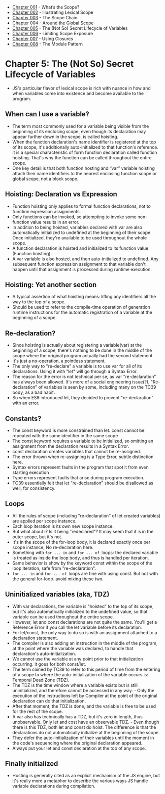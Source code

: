 
- [Chapter 001](./chapter001.md) - What’s the Scope? 
- [Chapter 002](./chapter002.md) - Illustrating Lexical Scope 
- [Chapter 003](./chapter003.md) - The Scope Chain 
- [Chapter 004](./chapter004.md) - Around the Global Scope 
- [Chapter 005](./chapter005.md) - The (Not So) Secret Lifecycle of Variables 
- [Chapter 006](./chapter006.md) - Limiting Scope Exposure 
- [Chapter 007](./chapter007.md) - Using Closures 
- [Chapter 008](./chapter008.md) - The Module Pattern 

# Chapter 5: The (Not So) Secret Lifecycle of Variables 
- JS's particular flavor of lexical scope is rich with nuance in how and when variables come into existence and become available to the program. 

## When can I use a variable?  
- The term most commonly used for a variable being visible from the beginning of its enclosing scope, even though its declaration may appear further down in the scope, is called hoisting. 
- When the function declaration's name identifier is registered at the top of its scope, it's additionally auto-initialized to that function's reference. it is a special characteristic of form function declaration called function hoisting. That's why the function can be called throughout the entire scope. 
- One key detail is that both function hosting and “var” variable hoisting attach their name identifiers to the nearest enclosing function scope or global scope, not a block scope. 

## Hoisting: Declaration vs Expression 
- Function hoisting only applies to formal function declarations, not to function expression assignments. 
- Only functions can be invoked, so attempting to invoke some non-function value results in an error. 
- In addition to being hoisted, variables declared with var are also automatically initialized to undefined at the beginning of their scope. Once initialized, they're available to be used throughout the whole scope. 
- A function declaration is hoisted and initialized to its function value (Function hoisting). 
- A var variable is also hosted, and then auto-initialized to undefined. Any subsequent function expression assignment to that variable don't happen until that assignment is processed during runtime execution. 

## Hoisting: Yet another section 
- A typical assertion of what hoisting means: lifting any identifiers all the way to the top of a scope. 
- Should be used to refer to the compile-time operation of generation runtime instructions for the automatic registration of a variable at the beginning of a scope. 

## Re-declaration? 
- Since hoisting is actually about registering a variable(var) at the beginning of a scope, there's nothing to be done in the middle of the scope where the original program actually had the second statement. 
- It's just a no-operation, a pointless statement. 
- The only way to "re-declare" a variable is to use var for all of its declarations. Using it with "let" will go through a Syntax Error. 
- The reason for the error is not technical per se, as var "re-declaration" has always been allowed. It's more of a social engineering issue(?), "Re-declaration" of variables is seen by some, including many on the TC39 body, as a bad habit. 
- So when ES6 introduced let, they decided to prevent "re-declaration" with an error. 

## Constants? 
- The const keyword is more constrained than let. const cannot be repeated with the same identifier in the same scope 
- The const keyword requires a variable to be initialized, so omitting an assignment from the declaration results in a Syntax Error. 
- const declaration creates variables that cannot be re-assigned. 
- The error thrown when re-assigning is a Type Error, subtle distinction here. 
- Syntax errors represent faults in the program that spot it from even starting execution 
- Type errors represent faults that arise during program execution. 
- TC39 essentially felt that let "re-declaration" should be disallowed as well, for consistency. 

## Loops 
- All the rules of scope (including "re-declaration" of let created variables) are applied per scope instance. 
- Each loop iteration is its own new scope instance. 
- But what about i? Is it being "redeclared"? It may seem that it is in the outer scope, but it's not. 
- It's in the scope of the for-loop body, it is declared exactly once per scope instance, No re-declaration here. 
- Something with `for ... in` and `for ... of `loops: the declared variable is treated as inside the loop body, and thus is handled per iteration. 
- Same behavior is show by the keyword const within the scope of the loop iteration, safe from "re-declaration". 
- `for ... in` and `for ... of `loops are fine with using const. But not with the general for-loop. avoid mixing these two. 

## Uninitialized variables (aka, TDZ) 
- With var declarations, the variable is "hoisted" to the top of its scope, but it's also automatically initialized to the undefined value, so that variable can be used throughout the entire scope. 
- However, let and const declarations are not quite the same. You'll get a Reference Error if you call the let variable before its declaration. 
- For let/const, the only way to do so is with an assignment attached to a declaration statement. 
- The compiler is also adding an instruction in the middle of the program, at the point where the variable was declared, to handle that declaration's auto-initialization. 
- We cannot use the variable at any point prior to that initialization occurring. It goes for both const/let. 
- The term coined by TC39 to refer to this period of time from the entering of a scope to where the auto-initialization of the variable occurs is: Temporal Dead Zone (TDZ). 
- The TDZ is the time window where a variable exists but is still uninitialized, and therefore cannot be accessed in any way. - Only the execution of the instructions left by Compiler at the point of the original declaration can do that initialization. 
- After that moment, the TDZ is done, and the variable is free to be used for the rest of the scope. 
- A var also has technically has a TDZ, but it's zero in length, thus unobservable. Only let and cost have an observable TDZ. - Even though there is this TDZ, both let and const do hoist. The difference is that the declarations do not automatically initialize at the beginning of the scope. 
- They defer the auto-initialization of their variables until the moment in the code's sequencing where the original declaration appeared. 
- Always put your let and const declaration at the top of any scope. 

## Finally initialized 
- Hosting is generally cited as an explicit mechanism of the JS engine, but it's really more a metaphor to describe the various ways JS handle variable declarations during compilation. 

 
 

 